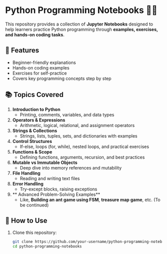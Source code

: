 
# Python Programming Notebooks 📓🐍  

This repository provides a collection of **Jupyter Notebooks** designed to help learners practice Python programming through **examples, exercises, and hands-on coding tasks**.  

## 📌 Features  
- Beginner-friendly explanations  
- Hands-on coding examples  
- Exercises for self-practice  
- Covers key programming concepts step by step  

## 📚 Topics Covered  
1. **Introduction to Python**  
   - Printing, comments, variables, and data types  
2. **Operators & Expressions**  
   - Arithmetic, logical, relational, and assignment operators  
3. **Strings & Collections**  
   - Strings, lists, tuples, sets, and dictionaries with examples  
4. **Control Structures**  
   - If-else, loops (for, while), nested loops, and practical exercises  
5. **Functions & Scope**  
   - Defining functions, arguments, recursion, and best practices  
6. **Mutable vs Immutable Objects**  
   - Deep dive into memory references and mutability  
7. **File Handling**  
   - Reading and writing text files  
8. **Error Handling**  
   - Try-except blocks, raising exceptions  
9. ** Advanced Problem-Solving Examples**  
   - Like, **Building an ant game using FSM**, **treasure map game**, etc.
     (To be continued)

## 🚀 How to Use  
1. Clone this repository:  
   ```bash
   git clone https://github.com/your-username/python-programming-notebooks.git
   cd python-programming-notebooks
